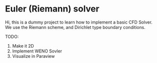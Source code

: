 # Euler (Riemann) solver

Hi, this is a dummy project to learn how to implement a basic CFD Solver.
We use the Riemann scheme, and Dirichlet type boundary conditions.

TODO:
1. Make it 2D
2. Implement WENO Sovler
3. Visualize in Paraview
